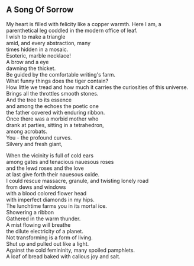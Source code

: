 A Song Of Sorrow
----------------
My heart is filled with felicity like a copper warmth. Here I am, a parenthetical leg coddled in the modern office of leaf.  
I wish to make a triangle  
amid, and every abstraction, many  
times hidden in a mosaic.  
Esoteric, marble necklace!  
A brow and a eye  
dawning the thicket.  
Be guided by the comfortable writing's farm.  
What funny things does the tiger contain?  
How little we tread and how much it carries the curiosities of this universe.  
Brings all the throttles smooth stones.  
And the tree to its essence  
and among the echoes the poetic one  
the father covered with enduring ribbon.  
Once there was a morbid mother who  
drank at parties, sitting in a tetrahedron,  
among acrobats.  
You - the profound curves.  
Silvery and fresh giant,  
  
When the vicinity is full of cold ears  
among gates and tenacious nauesous roses  
and the lewd roses and the love  
at last give forth their nauesous oxide.  
I could rescue massacre, granule, and twisting lonely road  
from dews and windows  
with a blood colored flower head  
with imperfect diamonds in my hips.  
The lunchtime farms you in its mortal ice.  
Showering a ribbon  
Gathered in the warm thunder.  
A mist flowing will breathe  
the dilute electricity of a planet.  
Not transforming is a form of living.  
Shut up and pulled out like a light.  
Against the cold femininity, many spoiled pamphlets.  
A loaf of bread baked with callous joy and salt.  
